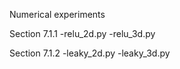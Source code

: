 Numerical experiments


Section 7.1.1
-relu_2d.py
-relu_3d.py

Section 7.1.2
-leaky_2d.py
-leaky_3d.py

